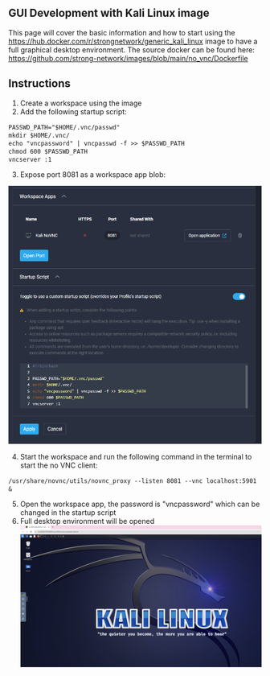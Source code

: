 ## GUI Development with Kali Linux image

This page will cover the basic information and how to start using the https://hub.docker.com/r/strongnetwork/generic_kali_linux image to have a full graphical desktop environment. The source docker can be found here: https://github.com/strong-network/images/blob/main/no_vnc/Dockerfile  

## Instructions
1. Create a workspace using the image
2. Add the following startup script:
```
PASSWD_PATH="$HOME/.vnc/passwd"
mkdir $HOME/.vnc/
echo "vncpassword" | vncpasswd -f >> $PASSWD_PATH
chmod 600 $PASSWD_PATH
vncserver :1
```
3. Expose port 8081 as a workspace app
blob:

![Workspace app Image](ws_app.png)

4. Start the workspace and run the following command in the terminal to start the no VNC client:
``` 
/usr/share/novnc/utils/novnc_proxy --listen 8081 --vnc localhost:5901 & 
```

5. Open the workspace app, the password is "vncpassword" which can be changed in the startup script
6. Full desktop environment will be opened
![alt text](desktop.png)